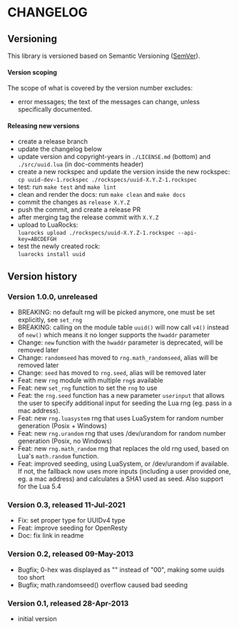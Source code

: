 # CHANGELOG

## Versioning

This library is versioned based on Semantic Versioning ([SemVer](https://semver.org/)).

#### Version scoping

The scope of what is covered by the version number excludes:

- error messages; the text of the messages can change, unless specifically documented.

#### Releasing new versions

- create a release branch
- update the changelog below
- update version and copyright-years in `./LICENSE.md` (bottom) and `./src/uuid.lua` (in
  doc-comments header)
- create a new rockspec and update the version inside the new rockspec:<br/>
  `cp uuid-dev-1.rockspec ./rockspecs/uuid-X.Y.Z-1.rockspec`
- test: run `make test` and `make lint`
- clean and render the docs: run `make clean` and `make docs`
- commit the changes as `release X.Y.Z`
- push the commit, and create a release PR
- after merging tag the release commit with `X.Y.Z`
- upload to LuaRocks:<br/>
  `luarocks upload ./rockspecs/uuid-X.Y.Z-1.rockspec --api-key=ABCDEFGH`
- test the newly created rock:<br/>
  `luarocks install uuid`

## Version history

### Version 1.0.0, unreleased

- BREAKING: no default rng will be picked anymore, one must be set explicitly, see `set_rng`
- BREAKING: calling on the module table `uuid()` will now call `v4()` instead of `new()`
  which means it no longer supports the `hwaddr` parameter
- Change: `new` function with the `hwaddr` parameter is deprecated, will be removed later
- Change: `randomseed` has moved to `rng.math_randomseed`, alias will be removed later
- Change: `seed` has moved to `rng.seed`, alias will be removed later
- Feat: new `rng` module with multiple `rng`s available
- Feat: new `set_rng` function to set the `rng` to use
- Feat: the `rng.seed` function has a new parameter `userinput` that allows the user to specify
  additional input for seeding the Lua rng (eg. pass in a mac address).
- Feat: new `rng.luasystem` rng that uses LuaSystem for random number generation (Posix + Windows)
- Feat: new `rng.urandom` rng that uses /dev/urandom for random number generation (Posix, no Windows)
- Feat: new `rng.math_random` rng that replaces the old rng used, based on Lua's `math.random` function.
- Feat: improved seeding, using LuaSystem, or /dev/urandom if available. If not, the fallback now uses
  more inputs (including a user provided one, eg. a mac address) and calculates a SHA1 used as seed.
  Also support for the Lua 5.4

### Version 0.3, released 11-Jul-2021

- Fix: set proper type for UUIDv4 type
- Feat: improve seeding for OpenResty
- Doc: fix link in readme

### Version 0.2, released 09-May-2013

- Bugfix; 0-hex was displayed as "" instead of "00", making some uuids too short
- Bugfix; math.randomseed() overflow caused bad seeding

### Version 0.1, released 28-Apr-2013

  - initial version
